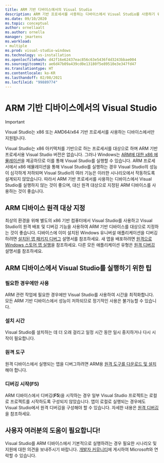 ```yaml
---
title: ARM 기반 디바이스에서의 Visual Studio
description: ARM 기반 프로세서를 사용하는 디바이스에서 Visual Studio를 사용하기 위한 권장 사항입니다.
ms.date: 09/10/2020
ms.topic: conceptual
author: ornellaalt
ms.author: ornella
manager: jmartens
ms.workload:
- multiple
ms.prod: visual-studio-windows
ms.technology: vs-installation
ms.openlocfilehash: d42f16e62437eac856c63e5436f4d3243bbae004
ms.sourcegitcommit: ae6d47b09a439cd0e13180f5e89510e3e347fd47
ms.translationtype: HT
ms.contentlocale: ko-KR
ms.lasthandoff: 02/08/2021
ms.locfileid: "99889774"
---
```

# <a name="visual-studio-on-arm-powered-devices"></a>ARM 기반 디바이스에서의 Visual Studio

> [!IMPORTANT]
> Visual Studio는 x86 또는 AMD64/x64 기반 프로세서를 사용하는 디바이스에서만 지원됩니다.

Visual Studio는 x86 아키텍처를 기반으로 하는 프로세서를 대상으로 하며 ARM 기반 프로세서용 Visual Studio 버전은 없습니다. 그러나 Windows는 [ARM에 대한 x86 에뮬레이션](https://www.docs.microsoft.com/windows/uwp/porting/apps-on-arm-x86-emulation)을 제공하므로 이를 통해 Visual Studio를 실행할 수 있습니다. ARM 프로세서에서 x86 에뮬레이션을 통해 Visual Studio를 실행하는 경우 Visual Studio의 성능이 심각하게 저하되며 Visual Studio의 여러 기능은 이러한 시나리오에서 작동하도록 설계되지 않았습니다. 따라서 ARM 기반 프로세서를 사용하는 디바이스에서 Visual Studio를 실행하지 않는 것이 좋으며, 대신 원격 대상으로 지정된 ARM 디바이스를 사용하는 것이 좋습니다.

## <a name="remote-targeting-arm-devices"></a>ARM 디바이스 원격 대상 지정
최상의 환경을 위해 별도의 x86 기반 컴퓨터에서 Visual Studio를 사용하고 Visual Studio의 원격 배포 및 디버깅 기능을 사용하여 ARM 기반 디바이스를 대상으로 지정하는 것이 좋습니다. 디바이스에 이미 설치된 Windows 유니버설 애플리케이션을 디버깅하려면 [설치된 앱 패키지 디버그](../debugger/debug-installed-app-package.md) 설명서를 참조하세요. 새 앱을 배포하려면 [원격으로 Windows 스토어 앱 실행](../debugger/run-windows-store-apps-on-a-remote-machine.md)을 참조하세요. 다른 모든 애플리케이션 유형은 [원격 디버깅](../debugger/remote-debugging.md) 설명서를 참조하세요.

## <a name="tips-for-running-visual-studio-on-arm-devices"></a>ARM 디바이스에서 Visual Studio를 실행하기 위한 팁

### <a name="use-only-when-needed"></a>필요한 경우에만 사용
ARM 관련 작업에 필요한 경우에만 Visual Studio를 사용하여 시간을 최적화합니다. 모든 ARM 기반 디바이스에서 성능이 저하되므로 정기적인 사용은 불가능할 수 있습니다.

### <a name="install-time"></a>설치 시간
Visual Studio를 설치하는 데 더 오래 걸리고 일정 시간 동안 일시 중지하거나 다시 시작이 필요합니다.
 
### <a name="remote-tools"></a>원격 도구
원격 디바이스에서 실행되는 앱을 디버그하려면 ARM용 [원격 도구를 다운로드 및 설치](../debugger/remote-debugging.md#download-and-install-the-remote-tools)해야 합니다.

### <a name="start-debugging-f5"></a>디버깅 시작(F5)
ARM 디바이스에서 디버깅(**F5**)을 시작하는 경우 일부 Visual Studio 프로젝트는 로컬로 프로젝트를 시작하도록 구성되지 않았습니다. 앱이 로컬로 실행되는 경우에도 Visual Studio에서 원격 디버깅을 구성해야 할 수 있습니다. 자세한 내용은 [원격 디버깅](../debugger/remote-debugging.md)을 참조하세요.

## <a name="we-need-your-help"></a>사용자 여러분의 도움이 필요합니다!
Visual Studio를 ARM 디바이스에서 기본적으로 실행하려는 경우 필요한 시나리오 및 지원에 대한 의견을 보내주시기 바랍니다. [개발자 커뮤니티](https://developercommunity.visualstudio.com/idea/1161018/native-arm-support-for-visual-studio.html)에 게시하여 Microsoft와 연락할 수 있습니다.
